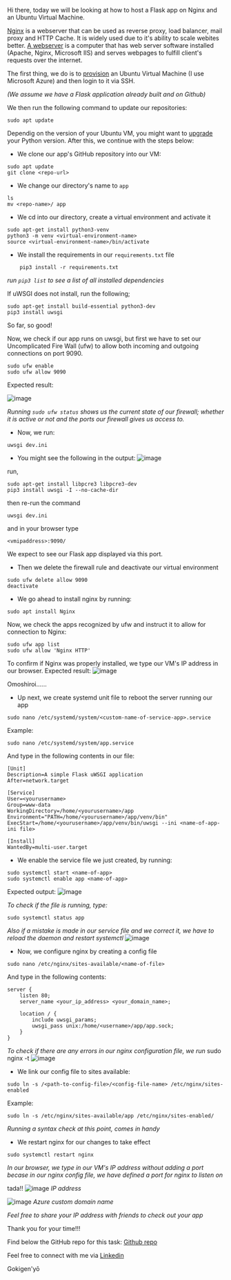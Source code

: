 Hi there, today we will be looking at how to host a Flask app on Nginx and an Ubuntu Virtual Machine.

[Nginx](https://nginx.org/en/docs/beginners_guide.html) is a webserver that can be used as reverse proxy, load balancer, mail proxy and HTTP Cache. It is widely used due to it's ability to scale webites better.
[A webserver](https://en.wikipedia.org/wiki/Web_server) is a computer that has web server software installed (Apache, Nginx, Microsoft IIS) and serves webpages to fulfill client's requests over the internet.

The first thing, we do is to [provision](https://docs.microsoft.com/en-us/azure/virtual-machines/linux/quick-create-portal) an Ubuntu Virtual Machine (I use Microsoft Azure) and then login to it via SSH.

*(We assume we have a Flask application already built and on Github)*

We then run the following command to update our repositories:
```
sudo apt update
```

Dependig on the version of your Ubuntu VM, you might want to [upgrade](https://docs.python-guide.org/starting/install3/linux/) your Python version.
After this, we continue with the steps below:

*   We clone our app's GitHub repository into our VM:
```
sudo apt update
git clone <repo-url>
```

*   We change our directory's name to ```app```
```
ls
mv <repo-name>/ app
```

*   We cd into our directory, create a virtual environment and activate it
```
sudo apt-get install python3-venv
python3 -m venv <virtual-environment-name>
source <virtual-environment-name>/bin/activate
```
    
*   We install the requirements in our ```requirements.txt``` file
```
    pip3 install -r requirements.txt
```

*run ```pip3 list``` to see a list of all installed dependencies*

If uWSGI does not install, run the following;
```
sudo apt-get install build-essential python3-dev
pip3 install uwsgi
```

So far, so good!

Now, we check if our app runs on uwsgi, but first we have to set our Uncomplicated Fire Wall (ufw) to allow both incoming and outgoing connections on port 9090. 
  
```
sudo ufw enable
sudo ufw allow 9090
```
Expected result:

![image](https://user-images.githubusercontent.com/49791498/109410162-9cf19500-7998-11eb-8a45-18690d12b2cd.png)

   
*Running ```sudo ufw status``` shows us the current state of our firewall; whether it is active or not and the ports our firewall gives us access to.*
    
*   Now, we run:
```
uwsgi dev.ini
```
* You might see the following in the output:
![image](https://user-images.githubusercontent.com/49791498/109412657-8acc2280-79a9-11eb-8df8-7192e52c77b1.png)

run, 
```
sudo apt-get install libpcre3 libpcre3-dev
pip3 install uwsgi -I --no-cache-dir
```

then re-run the command 
```
uwsgi dev.ini
```

and in your browser type 
```
<vmipaddress>:9090/
```
We expect to see our Flask app displayed via this port.

*   Then we delete the firewall rule and deactivate our virtual environment
```
sudo ufw delete allow 9090
deactivate
```

*   We go ahead to install nginx by running:
```
sudo apt install Nginx
```
Now, we check the apps recognized by ufw and instruct it to allow for connection to Nginx:
```
sudo ufw app list
sudo ufw allow 'Nginx HTTP'
```

To confirm if Nginx was properly installed, we type our VM's IP address in our browser.
Expected result:
![image](https://user-images.githubusercontent.com/49791498/109413045-c1a33800-79ab-11eb-900f-8de337b31f7d.png)

Omoshiroi......

*   Up next, we create systemd unit file to reboot the server running our app
```
sudo nano /etc/systemd/system/<custom-name-of-service-app>.service
```
Example:
```
sudo nano /etc/systemd/system/app.service
```
And type in the following contents in our file:
```
[Unit]
Description=A simple Flask uWSGI application
After=network.target

[Service]
User=<yourusername>
Group=www-data
WorkingDirectory=/home/<yourusername>/app
Environment="PATH=/home/<yourusername>/app/venv/bin"
ExecStart=/home/<yourusername>/app/venv/bin/uwsgi --ini <name-of-app-ini file>

[Install]
WantedBy=multi-user.target
```

*   We enable the service file we just created, by running:
```
sudo systemctl start <name-of-app>
sudo systemctl enable app <name-of-app>
```

Expected output:
![image](https://user-images.githubusercontent.com/49791498/109413425-93bef300-79ad-11eb-81cd-36a0b6c4d644.png)

*To check if the file is running, type:*
```
sudo systemctl status app
```
*Also if a mistake is made in our service file and we correct it, we have to reload the daemon and restart systemctl*
![image](https://user-images.githubusercontent.com/49791498/109413575-6fafe180-79ae-11eb-9ef5-9a29d239f77c.png)

*   Now, we configure nginx by creating a config file
```
sudo nano /etc/nginx/sites-available/<name-of-file>
```
And type in the following contents:
```
server {
    listen 80;
    server_name <your_ip_address> <your_domain_name>;

    location / {
        include uwsgi_params;
        uwsgi_pass unix:/home/<username>/app/app.sock;
    }
}
```

*To check if there are any errors in our nginx configuration file, we run*
sudo nginx -t
![image](https://user-images.githubusercontent.com/49791498/109413763-6ecb7f80-79af-11eb-8d01-3c64664d7dfe.png)

*   We link our config file to sites available:
```
sudo ln -s /<path-to-config-file>/<config-file-name> /etc/nginx/sites-enabled
```
Example:
```
sudo ln -s /etc/nginx/sites-available/app /etc/nginx/sites-enabled/
```

*Running a syntax check at this point, comes in handy*

*   We restart nginx for our changes to take effect
```
sudo systemctl restart nginx
```
*In our browser, we type in our VM's IP address without adding a port becase in our nginx config file, we have defined a port for nginx to listen on*

tada!!
![image](https://user-images.githubusercontent.com/49791498/109413975-9ec75280-79b0-11eb-8859-0fa7096da98a.png)
*IP address*

![image](https://user-images.githubusercontent.com/49791498/109420276-d1357780-79d1-11eb-870a-4ee7a331b278.png)
*Azure custom domain name*

*Feel free to share your IP address with friends to check out your app*

Thank you for your time!!!

Find below the GitHub repo for this task:
[Github repo](https://github.com/Mbaoma/landing-page)

Feel free to connect with me via [Linkedin](https://www.linkedin.com/in/mbaoma-chioma-mary)

Gokigen'yō


